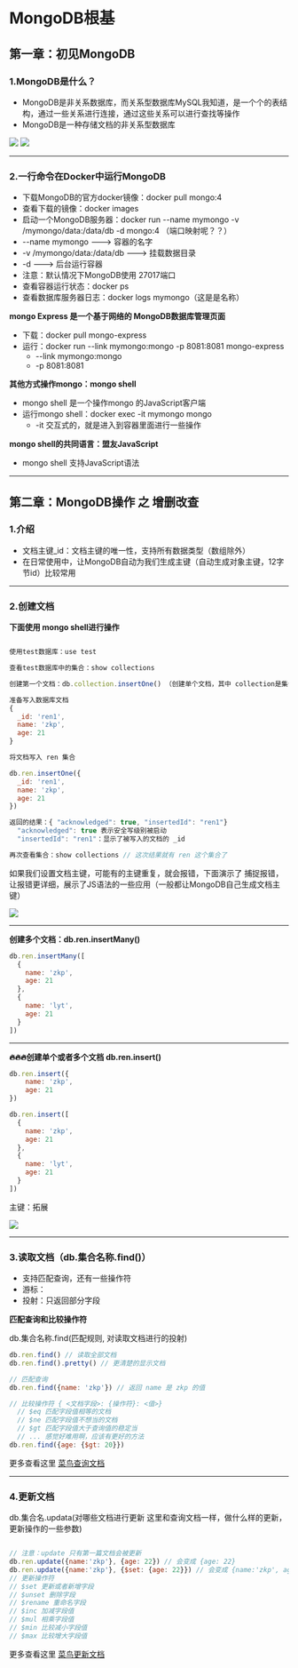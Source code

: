 # MongoDB根基

## 第一章：初见MongoDB

### 1.MongoDB是什么？

- MongoDB是非关系数据库，而关系型数据库MySQL我知道，是一个个的表结构，通过一些关系进行连接，通过这些关系可以进行查找等操作
- MongoDB是一种存储文档的非关系型数据库

<img src="https://itzkp-1253302184.cos.ap-beijing.myqcloud.com/notes/2.note/4.%E6%8A%80%E6%9C%AF%E6%A0%B9%E5%9F%BA%E7%AC%94%E8%AE%B0/MongoDB%E6%A0%B9%E5%9F%BA/1.png" />

<img src="https://itzkp-1253302184.cos.ap-beijing.myqcloud.com/notes/2.note/4.%E6%8A%80%E6%9C%AF%E6%A0%B9%E5%9F%BA%E7%AC%94%E8%AE%B0/MongoDB%E6%A0%B9%E5%9F%BA/2.png" />


---

### 2.一行命令在Docker中运行MongoDB

- 下载MongoDB的官方docker镜像：docker pull mongo:4
- 查看下载的镜像：docker images
- 启动一个MongoDB服务器：docker run --name mymongo -v /mymongo/data:/data/db -d mongo:4 （端口映射呢？？）
 - --name mymongo ---> 容器的名字
 - -v /mymongo/data:/data/db ---> 挂载数据目录
 - -d ---> 后台运行容器
 - 注意：默认情况下MongoDB使用 27017端口
- 查看容器运行状态：docker ps
- 查看数据库服务器日志：docker logs mymongo（这是是名称）

**mongo Express 是一个基于网络的 MongoDB数据库管理页面**

- 下载：docker pull mongo-express
- 运行：docker run --link mymongo:mongo -p 8081:8081 mongo-express
  - --link mymongo:mongo
  - -p 8081:8081


**其他方式操作mongo：mongo shell**

- mongo shell 是一个操作mongo 的JavaScript客户端
- 运行mongo shell：docker exec -it mymongo mongo
  - -it 交互式的，就是进入到容器里面进行一些操作


**mongo shell的共同语言：盟友JavaScript**

- mongo shell 支持JavaScript语法


---

## 第二章：MongoDB操作 之 增删改查

### 1.介绍

- 文档主键_id：文档主键的唯一性，支持所有数据类型（数组除外）
- 在日常使用中，让MongoDB自动为我们生成主键（自动生成对象主键，12字节id）比较常用

---

### 2.创建文档

**下面使用 mongo shell进行操作**

```js

使用test数据库：use test

查看test数据库中的集合：show collections

创建第一个文档：db.collection.insertOne() （创建单个文档，其中 collection是集合的名称，可以替换）

准备写入数据库文档
{
  _id: 'ren1',
  name: 'zkp',
  age: 21
}

将文档写入 ren 集合

db.ren.insertOne({
  _id: 'ren1',
  name: 'zkp',
  age: 21
})

返回的结果：{ "acknowledged": true, "insertedId": "ren1"}
  "acknowledged": true 表示安全写级别被启动
  "insertedId": "ren1"：显示了被写入的文档的 _id

再次查看集合：show collections // 这次结果就有 ren 这个集合了

```

如果我们设置文档主键，可能有的主键重复，就会报错，下面演示了 捕捉报错，让报错更详细，展示了JS语法的一些应用（一般都让MongoDB自己生成文档主键）

<img src="https://itzkp-1253302184.cos.ap-beijing.myqcloud.com/notes/2.note/4.%E6%8A%80%E6%9C%AF%E6%A0%B9%E5%9F%BA%E7%AC%94%E8%AE%B0/MongoDB%E6%A0%B9%E5%9F%BA/3.png" />

---

**创建多个文档：db.ren.insertMany()**

```js
db.ren.insertMany([
  {
    name: 'zkp',
    age: 21
  },
  {
    name: 'lyt',
    age: 21
  }
])  
```

---

**🔥🔥🔥创建单个或者多个文档 db.ren.insert()**

```js
db.ren.insert({
    name: 'zkp',
    age: 21
})

db.ren.insert([
  {
    name: 'zkp',
    age: 21
  },
  {
    name: 'lyt',
    age: 21
  }
])
```

主键：拓展

<img src="https://itzkp-1253302184.cos.ap-beijing.myqcloud.com/notes/2.note/4.%E6%8A%80%E6%9C%AF%E6%A0%B9%E5%9F%BA%E7%AC%94%E8%AE%B0/MongoDB%E6%A0%B9%E5%9F%BA/4.png" />

---

### 3.读取文档（db.集合名称.find()）

- 支持匹配查询，还有一些操作符
- 游标：
- 投射：只返回部分字段

**匹配查询和比较操作符**

db.集合名称.find(匹配规则, 对读取文档进行的投射)

```js
db.ren.find() // 读取全部文档
db.ren.find().pretty() // 更清楚的显示文档

// 匹配查询
db.ren.find({name: 'zkp'}) // 返回 name 是 zkp 的值

// 比较操作符 { <文档字段>: {操作符}: <值>}
  // $eq 匹配字段值相等的文档
  // $ne 匹配字段值不想当的文档
  // $gt 匹配字段值大于查询值的稳定当
  // ... 感觉好难用啊，应该有更好的方法
db.ren.find({age: {$gt: 20}})

```

更多查看这里 [菜鸟查询文档](https://www.runoob.com/mongodb/mongodb-query.html)

---

### 4.更新文档

db.集合名.updata(对哪些文档进行更新 这里和查询文档一样，做什么样的更新，更新操作的一些参数)

```js

// 注意：update 只有第一篇文档会被更新
db.ren.update({name:'zkp'}, {age: 22}) // 会变成 {age: 22}
db.ren.update({name:'zkp'}, {$set: {age: 22}}) // 会变成 {name:'zkp', age: 22}
// 更新操作符
// $set 更新或者新增字段
// $unset 删除字段
// $rename 重命名字段
// $inc 加减字段值
// $mul 相乘字段值
// $min 比较减小字段值
// $max 比较增大字段值

```

更多查看这里 [菜鸟更新文档](https://www.runoob.com/mongodb/mongodb-update.html)





